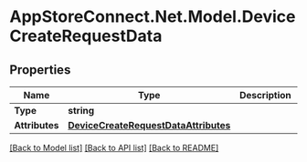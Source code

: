 # AppStoreConnect.Net.Model.DeviceCreateRequestData

## Properties

Name | Type | Description | Notes
------------ | ------------- | ------------- | -------------
**Type** | **string** |  | 
**Attributes** | [**DeviceCreateRequestDataAttributes**](DeviceCreateRequestDataAttributes.md) |  | 

[[Back to Model list]](../README.md#documentation-for-models) [[Back to API list]](../README.md#documentation-for-api-endpoints) [[Back to README]](../README.md)

